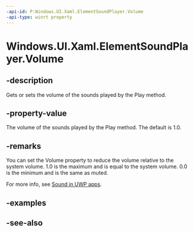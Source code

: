 ```yaml
---
-api-id: P:Windows.UI.Xaml.ElementSoundPlayer.Volume
-api-type: winrt property
---
```


<!-- Property syntax
public double Volume { get;  set; }
-->

# Windows.UI.Xaml.ElementSoundPlayer.Volume

## -description
Gets or sets the volume of the sounds played by the Play method.



## -property-value
The volume of the sounds played by the Play method. The default is 1.0.

## -remarks
You can set the Volume property to reduce the volume relative to the system volume. 1.0 is the maximum and is equal to the system volume. 0.0 is the minimum and is the same as muted.

For more info, see [Sound in UWP apps](/windows/uwp/style/sound).

## -examples

## -see-also
